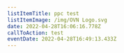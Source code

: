 ```yaml
---
listItemTitle: ppc test
listItemImage: /img/OVN Logo.svg
date: 2022-04-28T16:06:16.778Z
callToAction: test
eventDate: 2022-04-28T16:49:13.433Z
---
```


